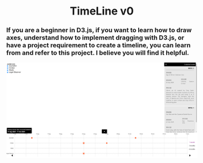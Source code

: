 <h1 align="center">
  TimeLine v0
</h1>

<h3>If you are a beginner in D3.js, if you want to learn how to draw axes, understand how to implement dragging with D3.js, or have a project requirement to create a timeline, you can learn from and refer to this project. I believe you will find it helpful.</h3>

![Timeline Example](docs/timeline_example.png)
